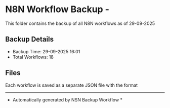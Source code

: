 # N8N Workflow Backup - 
This folder contains the backup of all N8N workflows as of 29-09-2025

## Backup Details
- Backup Time: 29-09-2025 16:01
- Total Workflows: 18

## Files
Each workflow is saved as a separate JSON file with the format

-----------
* Automatically generated by NSN Backup Workflow *